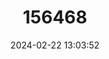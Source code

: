 ---
title: "156468"
category: "Arianta arbustorum"
draft: false
date: 2024-02-22 13:03:52
languages:
  English: ["Copse Snail"]
---